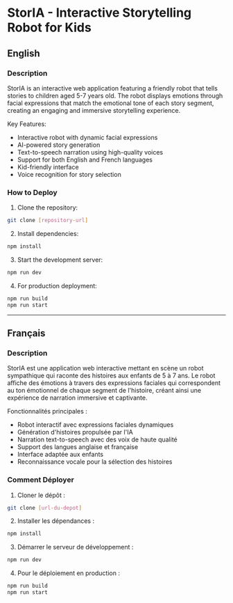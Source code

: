 
# StorIA - Interactive Storytelling Robot for Kids

## English

### Description
StorIA is an interactive web application featuring a friendly robot that tells stories to children aged 5-7 years old. The robot displays emotions through facial expressions that match the emotional tone of each story segment, creating an engaging and immersive storytelling experience.

Key Features:
- Interactive robot with dynamic facial expressions
- AI-powered story generation
- Text-to-speech narration using high-quality voices
- Support for both English and French languages
- Kid-friendly interface
- Voice recognition for story selection

### How to Deploy

1. Clone the repository:
```bash
git clone [repository-url]
```

2. Install dependencies:
```bash
npm install
```

3. Start the development server:
```bash
npm run dev
```

4. For production deployment:
```bash
npm run build
npm run start
```

---

## Français

### Description
StorIA est une application web interactive mettant en scène un robot sympathique qui raconte des histoires aux enfants de 5 à 7 ans. Le robot affiche des émotions à travers des expressions faciales qui correspondent au ton émotionnel de chaque segment de l'histoire, créant ainsi une expérience de narration immersive et captivante.

Fonctionnalités principales :
- Robot interactif avec expressions faciales dynamiques
- Génération d'histoires propulsée par l'IA
- Narration text-to-speech avec des voix de haute qualité
- Support des langues anglaise et française
- Interface adaptée aux enfants
- Reconnaissance vocale pour la sélection des histoires

### Comment Déployer

1. Cloner le dépôt :
```bash
git clone [url-du-depot]
```

2. Installer les dépendances :
```bash
npm install
```

3. Démarrer le serveur de développement :
```bash
npm run dev
```

4. Pour le déploiement en production :
```bash
npm run build
npm run start
```
